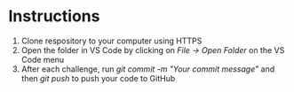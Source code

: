 # Instructions

1. Clone respository to your computer using HTTPS
2. Open the folder in VS Code by clicking on *File -> Open Folder* on the VS Code menu
3. After each challenge, run *git commit -m "Your commit message"* and then *git push* to push your code to GitHub
